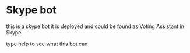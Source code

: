 # Skype bot

this is a skype bot it is deployed and could be found as Voting Assistant in Skype

type help to see what this bot can
